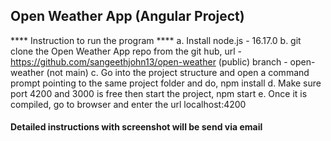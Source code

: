 Open Weather App (Angular Project)
-------------------------
**** Instruction to run the program ****
    a. Install node.js - 16.17.0
    b. git clone the Open Weather App repo from the git hub,
        url - https://github.com/sangeethjohn13/open-weather (public)
        branch - open-weather (not main)
    c. Go into the project structure and open a command prompt pointing to the same project folder and do,
        npm install
    d. Make sure port 4200 and 3000 is free then start the project,
        npm start
    e. Once it is compiled, go to browser and enter the url localhost:4200

#### Detailed instructions with screenshot will be send via email
